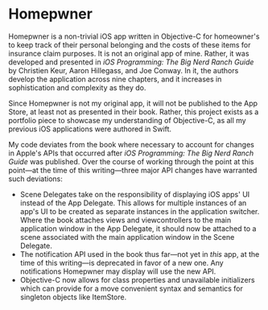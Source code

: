 #  Homepwner

Homepwner is a non-trivial iOS app written in Objective-C for homeowner's to keep track of their personal belonging and the costs of these items for insurance claim purposes.  It is not an original app of mine.  Rather, it was developed and presented in _iOS Programming: The Big Nerd Ranch Guide_ by Christien Keur, Aaron Hillegass, and Joe Conway.  In it, the authors develop the application across nine chapters, and it increases in sophistication and complexity as they do.

Since Homepwner is not my original app, it will not be published to the App Store, at least not as presented in their book.  Rather, this project exists as a portfolio piece to showcase my understanding of Objective-C, as all my previous iOS applications were authored in Swift.

My code deviates from the book where necessary to account for changes in Apple's APIs that occurred after _iOS Programming: The Big Nerd Ranch Guide_ was published.  Over the course of working through the point at this point—at the time of this writing—three major API changes have warranted such deviations:

- Scene Delegates take on the responsibility of displaying iOS apps' UI instead of the App Delegate.  This allows for multiple instances of an app's UI to be created as separate instances in the application switcher.  Where the book attaches views and viewcontrollers to the main application window in the App Delegate, it should now be attached to a scene associated with the main application window in the Scene Delegate.
- The notification API used in the book thus far—not yet in _this_ app, at the time of this writing—is deprecated in favor of a new one.  Any notifications Homepwner may display will use the new API.
- Objective-C now allows for class properties and unavailable initializers which can provide for a move convenient syntax and semantics for singleton objects like ItemStore.
